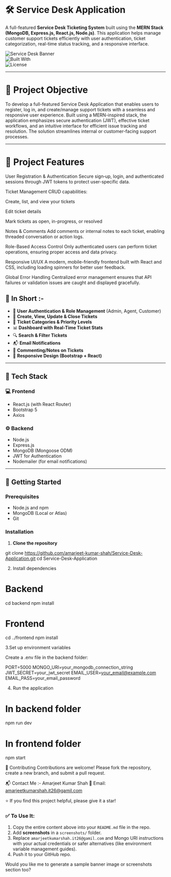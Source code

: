 # 🛠️ Service Desk Application

A full-featured **Service Desk Ticketing System** built using the **MERN Stack (MongoDB, Express.js, React.js, Node.js)**. This application helps manage customer support tickets efficiently with user authentication, ticket categorization, real-time status tracking, and a responsive interface.

![Service Desk Banner](https://img.shields.io/badge/Project-Service%20Desk-blueviolet)  
![Built With](https://img.shields.io/badge/Built%20With-MERN%20Stack-blue)  
![License](https://img.shields.io/badge/License-MIT-green)

---

# 🎯 Project Objective

To develop a full-featured Service Desk Application that enables users to register, log in, and create/manage support tickets with a seamless and responsive user experience. Built using a MERN-inspired stack, the application emphasizes secure authentication (JWT), effective ticket workflows, and an intuitive interface for efficient issue tracking and resolution. The solution streamlines internal or customer-facing support processes.

---

# 🚀 Project Features

User Registration & Authentication
Secure sign‑up, login, and authenticated sessions through JWT tokens to protect user-specific data.

Ticket Management
CRUD capabilities:

Create, list, and view your tickets

Edit ticket details

Mark tickets as open, in-progress, or resolved

Notes & Comments
Add comments or internal notes to each ticket, enabling threaded conversation or action logs.

Role-Based Access Control
Only authenticated users can perform ticket operations, ensuring proper access and data privacy.

Responsive UI/UX
A modern, mobile-friendly frontend built with React and CSS, including loading spinners for better user feedback.

Global Error Handling
Centralized error management ensures that API failures or validation issues are caught and displayed gracefully.

## 📌 In Short :- 

- 🔐 **User Authentication & Role Management** (Admin, Agent, Customer)
- 📝 **Create, View, Update & Close Tickets**
- 📂 **Ticket Categories & Priority Levels**
- 📊 **Dashboard with Real-Time Ticket Stats**
- 🔍 **Search & Filter Tickets**
- 📬 **Email Notifications**
- 💬 **Commenting/Notes on Tickets**
- 📱 **Responsive Design (Bootstrap + React)**

---

## 🧰 Tech Stack

### 💻 Frontend
- React.js (with React Router)
- Bootstrap 5
- Axios

### ⚙️ Backend
- Node.js
- Express.js
- MongoDB (Mongoose ODM)
- JWT for Authentication
- Nodemailer (for email notifications)

---

## 🚀 Getting Started

### Prerequisites

- Node.js and npm
- MongoDB (Local or Atlas)
- Git

### Installation

1. **Clone the repository**

git clone https://github.com/amarjeet-kumar-shah/Service-Desk-Application.git
cd Service-Desk-Application

2. Install dependencies

# Backend
cd backend
npm install

# Frontend
cd ../frontend
npm install

3.Set up environment variables

Create a .env file in the backend folder:

PORT=5000
MONGO_URI=your_mongodb_connection_string
JWT_SECRET=your_jwt_secret
EMAIL_USER=your_email@example.com
EMAIL_PASS=your_email_password

4. Run the application

# In backend folder
npm run dev

# In frontend folder
npm start

🙌 Contributing
Contributions are welcome!
Please fork the repository, create a new branch, and submit a pull request.

📬 Contact Me :-
Amarjeet Kumar Shah
📧 Email: amarjeetkumarshah.it26@gamil.com 

⭐ If you find this project helpful, please give it a star!

### ✅ To Use It:
1. Copy the entire content above into your `README.md` file in the repo.
2. Add **screenshots** in a `screenshots/` folder.
3. Replace `amarjeetkumarshah.it26@gamil.com` and Mongo URI instructions with your actual credentials or safer alternatives (like environment variable management guides).
4. Push it to your GitHub repo.

Would you like me to generate a sample banner image or screenshots section too?




